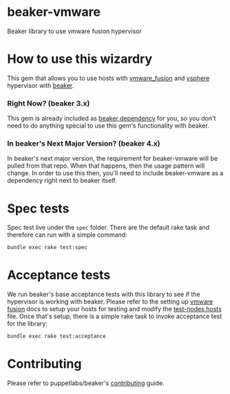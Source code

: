 # beaker-vmware

Beaker library to use vmware fusion hypervisor

# How to use this wizardry

This gem that allows you to use hosts with [vmware_fusion](vmware_fusion.md) and [vsphere](vsphere.md) hypervisor with [beaker](https://github.com/puppetlabs/beaker). 

### Right Now? (beaker 3.x)

This gem is already included as [beaker dependency](https://github.com/puppetlabs/beaker/blob/master/beaker.gemspec) for you, so you don't need to do anything special to use this gem's functionality with beaker.

### In beaker's Next Major Version? (beaker 4.x)

In beaker's next major version, the requirement for beaker-vmware will be pulled
from that repo. When that happens, then the usage pattern will change. In order
to use this then, you'll need to include beaker-vmware as a dependency right
next to beaker itself.

# Spec tests

Spec test live under the `spec` folder. There are the default rake task and therefore can run with a simple command:
```bash
bundle exec rake test:spec
```

# Acceptance tests

We run beaker's base acceptance tests with this library to see if the hypervisor is working with beaker. Please refer to the setting up [vmware fusion](vmware_fusion.md) docs to setup your hosts for testing and modify the [test-nodes hosts](acceptance/config/nodes/test-nodes.yml) file. Once that's setup, there is a simple rake task to invoke acceptance test for the library:
```bash
bundle exec rake test:acceptance
```

# Contributing

Please refer to puppetlabs/beaker's [contributing](https://github.com/puppetlabs/beaker/blob/master/CONTRIBUTING.md) guide.
